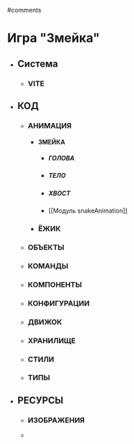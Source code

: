 #comments
# Игра **"Змейка"**

- ## Система
    - ### VITE
- ## КОД
	- ### АНИМАЦИЯ
		- #### ЗМЕЙКА
			- ##### ГОЛОВА
			- ##### ТЕЛО
			- ##### ХВОСТ
			- [[Модуль snakeAnimation]]
		- ### ЁЖИК
	- ### ОБЪЕКТЫ
	- ### КОМАНДЫ
	- ### КОМПОНЕНТЫ
	- ### КОНФИГУРАЦИИ
	- ### ДВИЖОК
	- ### ХРАНИЛИЩЕ
	- ### СТИЛИ
	- ### ТИПЫ
- ## РЕСУРСЫ
	- ### ИЗОБРАЖЕНИЯ
	- 
